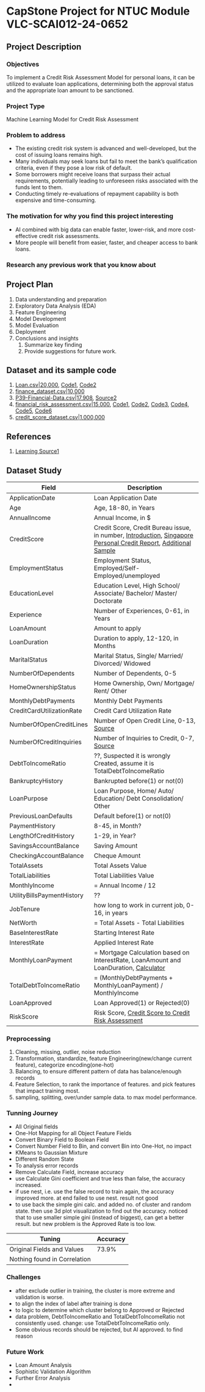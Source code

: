 # CapStone Project for NTUC Module VLC-SCAI012-24-0652

## Project Description

### Objectives

To implement a Credit Risk Assessment Model for personal loans, it can be utilized to evaluate loan applications, determining both the approval status and the appropriate loan amount to be sanctioned.

### Project Type

Machine Learning Model for Credit Risk Assessment

### Problem to address

- The existing credit risk system is advanced and well-developed, but the cost of issuing loans remains high.
- Many individuals may seek loans but fail to meet the bank’s qualification criteria, even if they pose a low risk of default.
- Some borrowers might receive loans that surpass their actual requirements, potentially leading to unforeseen risks associated with the funds lent to them.
- Conducting timely re-evaluations of repayment capability is both expensive and time-consuming.

### The motivation for why you find this project interesting

- AI combined with big data can enable faster, lower-risk, and more cost-effective credit risk assessments.
- More people will benefit from easier, faster, and cheaper access to bank loans.

### Research any previous work that you know about

## Project Plan

1. Data understanding and preparation
2. Exploratory Data Analysis (EDA)
3. Feature Engineering
4. Model Development
5. Model Evaluation
6. Deployment
7. Conclusions and insights
   1. Summarize key finding
   2. Provide suggestions for future work.

## Dataset and its sample code

1. [Loan.csv|20,000](https://www.kaggle.com/datasets/lorenzozoppelletto/financial-risk-for-loan-approval/data), [Code1](https://www.kaggle.com/code/lorenzozoppelletto/financial-regression-and-binary-classification), [Code2](https://www.kaggle.com/code/jayrdixit/financial-risk-loan-approval)
2. [finance_dataset.csv|10,000](https://www.kaggle.com/datasets/kushagrakashyap23/finance-dataset)
3. [P39-Financial-Data.csv|17,908](https://www.kaggle.com/datasets/shubhi13/financial-dataset), [Source2](https://www.kaggle.com/datasets/dondata/loans-data)
4. [financial_risk_assessment.csv|15,000](https://www.kaggle.com/datasets/preethamgouda/financial-risk), [Code1](https://www.kaggle.com/code/preethamgouda/sample), [Code2](https://www.kaggle.com/code/vinod123kumar/finacial-risk), [Code3](https://www.kaggle.com/code/gouravgulia/financial-risk-assesment), [Code4](https://www.kaggle.com/code/kimkijun7/financial-risk-classifier-ml-ann-with-python), [Code5](https://www.kaggle.com/code/zeyadsayedadbullah/individual-financial-risk-analysis), [Code6](https://www.kaggle.com/code/mahmoudredagamail/financial-risk)
5. [credit_score_dataset.csv|1,000,000](https://www.kaggle.com/datasets/gautam02s/financial-record)

## References

1. [Learning Source1](https://www.youtube.com/watch?v=C3l92t0WmyQ&list=PLHPuG1bQvaJGTnmTp8nbNfEzcU9dT8jKQ&index=1)

## Dataset Study

| Field | Description |
| ----------- | ----------- |
|ApplicationDate|Loan Application Date|
|Age|Age, 18-80, in Years|
|AnnualIncome|Annual Income, in $|
|CreditScore|Credit Score, Credit Bureau issue, in number, [Introduction](https://www.creditbureau.com.sg/credit-score.html), [Singapore Personal Credit Report](https://www.creditbureau.com.sg/pdf/UYCR_Updated_25_July_2024.pdf), [Additional Sample](https://www.creditbureau.com.sg/pdf/Enhanced-Consumer-Credit-Report-2022.pdf)|
|EmploymentStatus|Employment Status, Employed/Self-Employed/unemployed|
|EducationLevel|Education Level, High School/ Associate/ Bachelor/ Master/ Doctorate|
|Experience| Number of Experiences, 0-61, in Years|
|LoanAmount|Amount to apply|
|LoanDuration|Duration to apply, 12-120, in Months|
|MaritalStatus| Marital Status, Single/ Married/ Divorced/ Widowed|
|NumberOfDependents|Number of Dependents, 0-5|
|HomeOwnershipStatus|Home Ownership, Own/ Mortgage/ Rent/ Other|
|MonthlyDebtPayments|Monthly Debt Payments|
|CreditCardUtilizationRate|Credit Card Utilization Rate|
|NumberOfOpenCreditLines|Number of Open Credit Line, 0-13, [Source](https://www.investopedia.com/terms/l/lineofcredit.asp)|
|NumberOfCreditInquiries|Number of Inquiries to Credit, 0-7, [Source](https://www.experian.com/blogs/ask-experian/how-many-hard-inquiries-is-too-many/)|
|DebtToIncomeRatio|??, Suspected it is wrongly Created, assume it is TotalDebtToIncomeRatio|
|BankruptcyHistory|Bankrupted before(1) or not(0)|
|LoanPurpose|Loan Purpose, Home/ Auto/ Education/ Debt Consolidation/ Other|
|PreviousLoanDefaults|Default before(1) or not(0)|
|PaymentHistory|8-45, in Month?|
|LengthOfCreditHistory|1-29, in Year?|
|SavingsAccountBalance|Saving Amount|
|CheckingAccountBalance|Cheque Amount|
|TotalAssets|Total Assets Value|
|TotalLiabilities|Total Liabilities Value|
|MonthlyIncome|= Annual Income / 12|
|UtilityBillsPaymentHistory|??|
|JobTenure|how long to work in current job, 0-16, in years|
|NetWorth|= Total Assets - Total Liabilities|
|BaseInterestRate|Starting Interest Rate|
|InterestRate|Applied Interest Rate|
|MonthlyLoanPayment|= Mortgage Calculation based on InterestRate, LoanAmount and LoanDuration, [Calculator](https://www.calculator.net/mortgage-calculator.html)|
|TotalDebtToIncomeRatio|= (MonthlyDebtPayments + MonthlyLoanPayment) / MonthlyIncome|
|LoanApproved|Loan Approved(1) or Rejected(0)|
|RiskScore|Risk Score, [Credit Score to Credit Risk Assessment](https://www.fibe.in/blogs/credit-score-vs-credit-risk-assessment-whats-the-difference/)|

### Preprocessing

1. Cleaning, missing, outlier, noise reduction
2. Transformation, standardize, feature Engineering(new/change current feature), categorize encoding(one-hot)
3. Balancing, to ensure different pattern of data has balance/enough records
4. Feature Selection, to rank the importance of features. and pick features that impact training most.
5. sampling, splitting, over/under sample data. to max model performance.

### Tunning Journey

- All Original fields
- One-Hot Mapping for all Object Feature Fields
- Convert Binary Field to Boolean Field
- Convert Number Field to Bin, and convert Bin into One-Hot, no impact
- KMeans to Gaussian Mixture
- Different Random State
- To analysis error records
- Remove Calculate Field, increase accuracy
- use Calculate Gini coefficient and true less than false, the accuracy increased.
- if use nest, i.e. use the false record to train again, the accuracy improved more. at end failed to use nest. result not good
- to use back the simple gini calc. and added no. of cluster and random state. then use 3d plot visualization to find out the accuracy. noticed that to use smaller simple gini (instead of biggest), can get a better result. but new problem is the Approved Rate is too low.

| Tuning | Accuracy |
| ----------- | ----------- |
|Original Fields and Values|73.9%|
|Nothing found in Correlation||


### Challenges

- after exclude outlier in training, the cluster is more extreme and validation is worse.
- to align the index of label after training is done
- to logic to determine which cluster belong to Approved or Rejected
- data problem, DebtToIncomeRatio and TotalDebtToIncomeRatio not consistently used. change: use TotalDebtToIncomeRatio only.
- Some obvious records should be rejected, but AI approved. to find reason

### Future Work

- Loan Amount Analysis
- Sophistic Validation Algorithm
- Further Error Analysis
- 